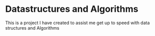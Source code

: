 # Datastructures and Algorithms
This is a project I have created to assist me get up to speed with data structures and Algorithms